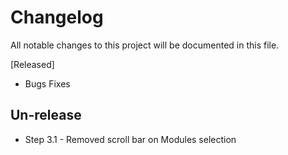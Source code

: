 # Changelog
All notable changes to this project will be documented in this file.  

[Released]
* Bugs Fixes

## Un-release
* Step 3.1 - Removed scroll bar on Modules selection
